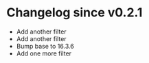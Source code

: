 # Changelog since v0.2.1
- Add another filter 
- Add another filter 
- Bump base to 16.3.6 
- Add one more filter 

